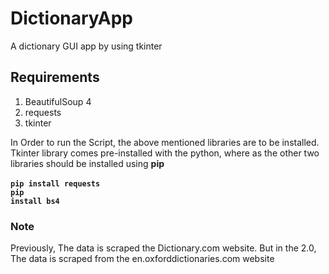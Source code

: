 # DictionaryApp
A dictionary GUI app by using tkinter

## Requirements
1.  BeautifulSoup 4
2.  requests
3.  tkinter

In Order to run the Script, the above mentioned libraries are to be installed.<br>
Tkinter library comes pre-installed with the python, where as the other two libraries should be installed using <b>pip</b><br><br>
<b>
<code>pip install requests</code><br>
<code>pip install bs4</code></b>

### Note
Previously, The data is scraped the Dictionary.com website.
But in the 2.0, The data is scraped from the en.oxforddictionaries.com website
